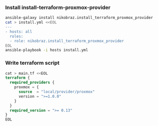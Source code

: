 ### Install install-terraform-proxmox-provider

```bash
ansible-galaxy install nikobraz.install_terraform_proxmox_provider
cat > install.yml <<EOL
---
- hosts: all
  roles:
  - role: nikobraz.install_terraform_proxmox_provider
EOL
ansible-playbook -i hosts install.yml
```

### Write terraform script
```terraform
cat > main.tf <<EOL
terraform {
  required_providers {
    proxmox = {
      source  = "local/provider/proxmox"
      version = ">=1.0.0"
    }
  }
  required_version = ">= 0.13"
}
EOL


```

